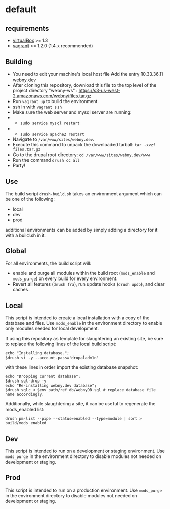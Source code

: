 default
=======

requirements
------------
* [virtualBox](https://www.virtualbox.org/wiki/Downloads) >= 1.3
* [vagrant](http://downloads.vagrantup.com/) >= 1.2.0 (1.4.x recommended)

Building
---
* You need to edit your machine's local host file Add the entry 10.33.36.11 webny.dev
* After cloning this repository, download this file to the top level of the project directory "webny-ws" : https://s3-us-west-2.amazonaws.com/webny/files.tar.gz
* Run `vagrant up` to build the environment.
* ssh in with `vagrant ssh`
* Make sure the web server and mysql server are running:
* * `sudo service mysql restart`
* * `sudo service apache2 restart`
* Navigate to `/var/www/sites/webny.dev`.
* Execute this command to unpack the downloaded tarball:  `tar -xvzf files.tar.gz`
* Go to the drupal root directory:  `cd /var/www/sites/webny.dev/www`
* Run the command `drush cc all`
* Party!

Use
---

The build script `drush-build.sh` takes an environment argument which can be
one of the following:

* local
* dev
* prod

additional environments can be added by simply adding a directory for it with
a build.sh in it.

Global
------
For all environments, the build script will:

* enable and purge all modules within the build root (`mods_enable` and `mods_purge`) on every build for every environment.
* Revert all features (`drush fra`), run update hooks (`drush updb`), and clear caches.

Local
-----
This script is intended to create a local installation with a copy of the database and files. Use `mods_enable` in the environment directory to enable only modules needed for local development.

If using this repository as template for slaughtering an existing site, be sure to replace the following lines of the local build script:

    echo "Installing database.";
    $drush si -y --account-pass='drupaladm1n'

with these lines in order import the existing database snapshot:

    echo "Dropping current database";
    $drush sql-drop -y
    echo "Re-installing webny.dev database";
    $drush sqlc < $env_path/ref_db/webnyDB.sql # replace database file name accordingly.
    
Additionally, while slaughtering a site, it can be useful to regenerate the mods_enabled list:

    drush pm-list --pipe --status=enabled --type=module | sort > build/mods_enabled

Dev
-----
This script is intended to run on a development or staging environment. Use `mods_purge` in the environment directory to disable modules not needed on development or staging.

Prod
-----
This script is intended to run on a production environment. Use `mods_purge` in the environment directory to disable modules not needed on development or staging.
